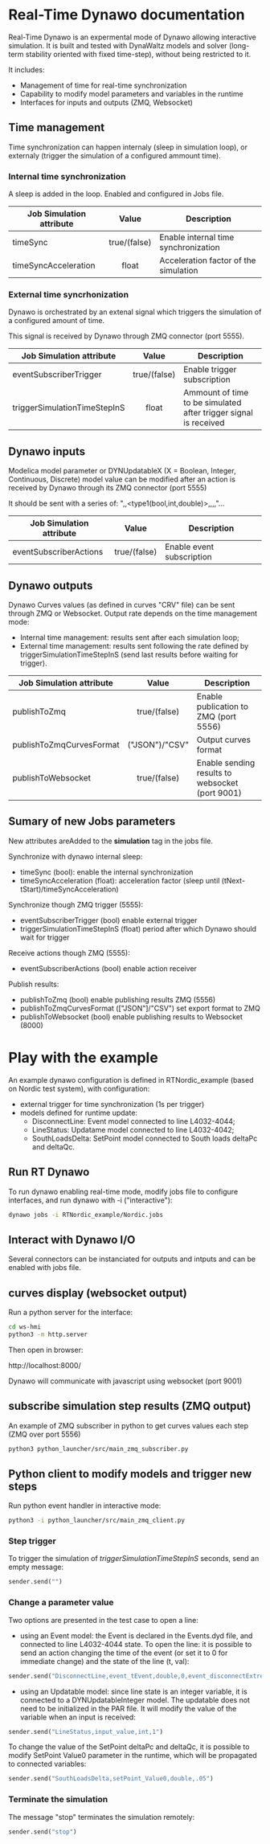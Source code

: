 # Real-Time Dynawo documentation

Real-Time Dynawo is an expermental mode of Dynawo allowing interactive simulation. It is built and tested with DynaWaltz models and solver (long-term stability oriented with fixed time-step), without being restricted to it.

It includes:
- Management of time for real-time synchronization
- Capability to modify model parameters and variables in the runtime
- Interfaces for inputs and outputs (ZMQ, Websocket)

## Time management

Time synchronization can happen internaly (sleep in simulation loop), or externaly (trigger the simulation of a configured ammount time).

### Internal time synchronization

A sleep is added in the loop. Enabled and configured in Jobs file.

| Job Simulation attribute | Value | Description|
|----------|:-------------:|---|
| timeSync | true/(false)| Enable internal time synchronization |
| timeSyncAcceleration | float | Acceleration factor of the simulation |

### External time syncrhonization

Dynawo is orchestrated by an extenal signal which triggers the simulation of a configured amount of time.

This signal is received by Dynawo through ZMQ connector (port 5555).

| Job Simulation attribute | Value | Description|
|----------|:-------------:|---|
| eventSubscriberTrigger | true/(false)| Enable trigger subscription |
| triggerSimulationTimeStepInS | float | Ammount of time to be simulated after trigger signal is received |

## Dynawo inputs

Modelica model parameter or DYNUpdatableX (X = Boolean, Integer, Continuous, Discrete) model value can be modified after an action is received by Dynawo through its ZMQ connector (port 5555)

It should be sent with a series of: "<model>,<parameter1>,<type1(bool,int,double)>,<value1>,<parameter2>,<type2>,<value2>"...


| Job Simulation attribute | Value | Description|
|----------|:-------------:|---|
| eventSubscriberActions | true/(false)| Enable event subscription |


## Dynawo outputs

Dynawo Curves values (as defined in curves "CRV" file) can be sent through ZMQ or Websocket. Output rate depends on the time management mode:
- Internal time management: results sent after each simulation loop;
- External time management: results sent following the rate defined by triggerSimulationTimeStepInS (send last results before waiting for trigger).

| Job Simulation attribute | Value | Description|
|----------|:-------------:|---|
| publishToZmq | true/(false)| Enable publication to ZMQ (port 5556)|
| publishToZmqCurvesFormat | ("JSON")/"CSV"| Output curves format |
| publishToWebsocket | true/(false)| Enable sending results to websocket (port 9001) |


## Sumary of new Jobs parameters

New attributes areAdded to the **simulation** tag in the jobs file.

Synchronize with dynawo internal sleep:
- timeSync (bool): enable the internal synchronization
- timeSyncAcceleration (float): acceleration factor (sleep until (tNext-tStart)/timeSyncAcceleration)

Synchronize though ZMQ trigger (5555):
- eventSubscriberTrigger (bool) enable external trigger
- triggerSimulationTimeStepInS (float) period after which Dynawo should wait for trigger

Receive actions though ZMQ (5555):
- eventSubscriberActions (bool) enable action receiver

Publish results:
- publishToZmq (bool) enable publishing results ZMQ (5556)
- publishToZmqCurvesFormat (["JSON"]/"CSV") set export format to ZMQ
- publishToWebsocket (bool) enable publishing results to Websocket (8000)


# Play with the example

An example dynawo configuration is defined in RTNordic_example (based on Nordic test system), with configuration:
- external trigger for time synchronization (1s per trigger)
- models defined for runtime update:
  - DisconnectLine: Event model connected to line L4032-4044;
  - LineStatus: Updatame model connected to line L4032-4042;
  - SouthLoadsDelta: SetPoint model connected to South loads deltaPc and deltaQc.

## Run RT Dynawo

To run dynawo enabling real-time mode, modify jobs file to configure interfaces, and run dynawo with -i ("interactive"):

```bash
dynawo jobs -i RTNordic_example/Nordic.jobs
```

## Interact with Dynawo I/O

Several connectors can be instanciated for outputs and intputs and can be enabled with jobs file.

## curves display (websocket output)
Run a python server for the interface:

```bash
cd ws-hmi
python3 -m http.server
```
Then open in browser:

http://localhost:8000/

Dynawo will communicate with javascript using websocket (port 9001)

## subscribe simulation step results (ZMQ output)

An example of ZMQ subscriber in python to get curves values each step (ZMQ over port 5556)

```bash
python3 python_launcher/src/main_zmq_subscriber.py
```

## Python client to modify models and trigger new steps

Run python event handler in interactive mode:

```bash
python3 -i python_launcher/src/main_zmq_client.py
```

### Step trigger
To trigger the simulation of *triggerSimulationTimeStepInS* seconds, send an empty message:
```python
sender.send("")
```

### Change a parameter value

Two options are presented in the test case to open a line:
- using an Event model: the Event is declared in the Events.dyd file, and connected to line L4032-4044 state. To open the line: it is possible to send an action changing the time of the event (or set it to 0 for immediate change) and the state of the line (t, val):
```python
sender.send("DisconnectLine,event_tEvent,double,0,event_disconnectExtremity,bool,1,event_disconnectOrigin,bool,1")
```

- using an Updatable model: since line state is an integer variable, it is connected to a DYNUpdatableInteger model. The updatable does not need to be initialized in the PAR file. It will modify the value of the variable when an input is received:
```python
sender.send("LineStatus,input_value,int,1")
```

To change the value of the SetPoint deltaPc and deltaQc, it is possible to modify SetPoint Value0 parameter in the runtime, which will be propagated to connected variables:
```python
sender.send("SouthLoadsDelta,setPoint_Value0,double,.05")
```

### Terminate the simulation

The message "stop" terminates the simulation remotely:
```python
sender.send("stop")
```

